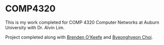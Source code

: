 # COMP4320
This is my work completed for COMP 4320 Computer Networks at Auburn University with Dr. Alvin Lim.

Project completed along with [Brenden O'Keefe](https://github.com/bzo0013) and [Byeonghyeon Choi](https://github.com/RBGPanda).

